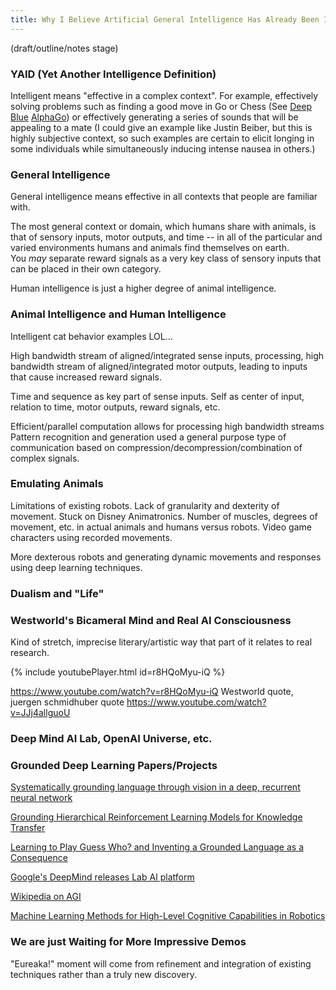 ```yaml
---
title: Why I Believe Artificial General Intelligence Has Already Been Invented
---
```


(draft/outline/notes stage)

### YAID (Yet Another Intelligence Definition)

Intelligent means "effective in a complex context".  For example, effectively
solving problems such as finding a good move in Go or Chess (See 
[Deep Blue](https://en.wikipedia.org/wiki/Deep_Blue_(chess_computer)) 
[AlphaGo](https://en.wikipedia.org/wiki/AlphaGo)) or effectively generating
a series of sounds that will be appealing to a mate 
(I could give an example like Justin Beiber, but this is 
highly subjective context, so such examples are certain to 
elicit longing in some individuals while
simultaneously inducing intense nausea in others.)

### General Intelligence

General intelligence means effective in all contexts that people are
 familiar with.

The most general context or domain, which humans share with animals, is that of
sensory inputs, motor outputs, and time -- in all of the particular
and varied environments humans and animals find themselves on earth.  
You _may_ separate reward signals as a very key class of sensory inputs
that can be placed in their own category.

Human intelligence is just a higher degree of animal intelligence.

### Animal Intelligence and Human Intelligence

Intelligent cat behavior examples LOL...

High bandwidth stream of aligned/integrated sense inputs, processing, high bandwidth stream of aligned/integrated motor outputs, leading to inputs that cause increased
reward signals.

Time and sequence as key part of sense inputs.  Self as center of input, relation to
time, motor outputs, reward signals, etc.

Efficient/parallel computation allows for processing high bandwidth streams
Pattern recognition and generation used a general purpose type of communication
based on compression/decompression/combination of complex signals.

### Emulating Animals

Limitations of existing robots.  Lack of granularity and dexterity of movement.
Stuck on Disney Animatronics.  Number of muscles, degrees of movement, etc.
in actual animals and humans versus robots.  Video game characters using
recorded movements.

More dexterous robots and generating dynamic movements and responses 
using deep learning techniques.

### Dualism and "Life"


### Westworld's Bicameral Mind and Real AI Consciousness

Kind of stretch, imprecise literary/artistic way that part of it
relates to real research. 

{% include youtubePlayer.html id=r8HQoMyu-iQ %}

https://www.youtube.com/watch?v=r8HQoMyu-iQ
Westworld quote, juergen schmidhuber quote https://www.youtube.com/watch?v=JJj4allguoU

### Deep Mind AI Lab, OpenAI Universe, etc.

### Grounded Deep Learning Papers/Projects

[Systematically grounding language through vision in a deep, recurrent neural network](http://dl.acm.org/citation.cfm?id=2032886)

[Grounding Hierarchical Reinforcement Learning Models for Knowledge Transfer](https://pdfs.semanticscholar.org/4874/6c6f781930b10349fcec80b1636ca8f6123c.pdf)

[Learning to Play Guess Who? and Inventing a Grounded Language as a Consequence](https://arxiv.org/abs/1611.03218)

[Google's DeepMind releases Lab AI platform](http://www.bit-tech.net/news/bits/2016/12/06/deepmind-lab/1)

[Wikipedia on AGI](https://en.wikipedia.org/wiki/Artificial_general_intelligence)

[Machine Learning Methods for High-Level Cognitive Capabilities in Robotics](http://journal.frontiersin.org/researchtopic/5334/machine-learning-methods-for-high-level-cognitive-capabilities-in-robotics)

### We are just Waiting for More Impressive Demos

"Eureaka!" moment will come from refinement and integration of existing techniques
rather than a truly new discovery.

